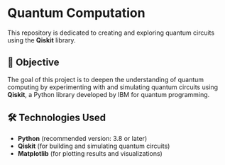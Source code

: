 # Quantum Computation  

This repository is dedicated to creating and exploring quantum circuits using the **Qiskit** library.  

## 📌 Objective  
The goal of this project is to deepen the understanding of quantum computing by experimenting with and simulating quantum circuits using **Qiskit**, a Python library developed by IBM for quantum programming.  

## 🛠 Technologies Used  
- **Python** (recommended version: 3.8 or later)  
- **Qiskit** (for building and simulating quantum circuits)  
- **Matplotlib** (for plotting results and visualizations)  
